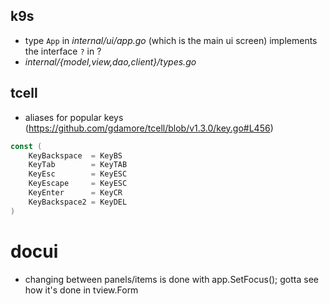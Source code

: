 ## k9s

* type `App` in *internal/ui/app.go* (which is the main ui screen) implements the interface `?` in ?
* *internal/{model,view,dao,client}/types.go*

## tcell
* aliases for popular keys (https://github.com/gdamore/tcell/blob/v1.3.0/key.go#L456)
```go
const (
    KeyBackspace  = KeyBS
    KeyTab        = KeyTAB
    KeyEsc        = KeyESC
    KeyEscape     = KeyESC
    KeyEnter      = KeyCR
    KeyBackspace2 = KeyDEL
)
```

# docui
* changing between panels/items is done with app.SetFocus(); gotta see how it's done in tview.Form
